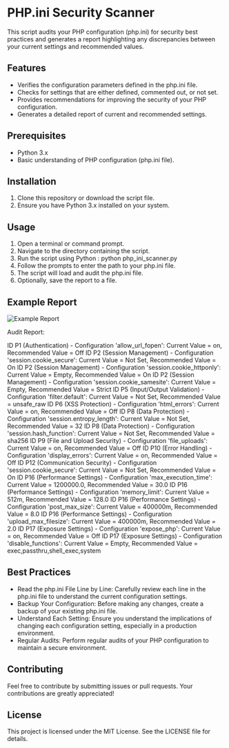 # PHP.ini Security Scanner

This script audits your PHP configuration (php.ini) for security best practices and generates a report highlighting any discrepancies between your current settings and recommended values.

## Features
- Verifies the configuration parameters defined in the php.ini file.
- Checks for settings that are either defined, commented out, or not set.
- Provides recommendations for improving the security of your PHP configuration.
- Generates a detailed report of current and recommended settings.

## Prerequisites
- Python 3.x
- Basic understanding of PHP configuration (php.ini file).

## Installation
1. Clone this repository or download the script file.
2. Ensure you have Python 3.x installed on your system.

## Usage
1. Open a terminal or command prompt.
2. Navigate to the directory containing the script.
3. Run the script using Python : python php_ini_scanner.py
4. Follow the prompts to enter the path to your php.ini file.
5. The script will load and audit the php.ini file.
6. Optionally, save the report to a file.

## Example Report

![Example Report](https://github.com/)

Audit Report:

ID P1 (Authentication) - Configuration 'allow_url_fopen': Current Value = on, Recommended Value = Off
ID P2 (Session Management) - Configuration 'session.cookie_secure': Current Value = Not Set, Recommended Value = On
ID P2 (Session Management) - Configuration 'session.cookie_httponly': Current Value = Empty, Recommended Value = On
ID P2 (Session Management) - Configuration 'session.cookie_samesite': Current Value = Empty, Recommended Value = Strict
ID P5 (Input/Output Validation) - Configuration 'filter.default': Current Value = Not Set, Recommended Value = unsafe_raw
ID P6 (XSS Protection) - Configuration 'html_errors': Current Value = on, Recommended Value = Off
ID P8 (Data Protection) - Configuration 'session.entropy_length': Current Value = Not Set, Recommended Value = 32
ID P8 (Data Protection) - Configuration 'session.hash_function': Current Value = Not Set, Recommended Value = sha256
ID P9 (File and Upload Security) - Configuration 'file_uploads': Current Value = on, Recommended Value = Off
ID P10 (Error Handling) - Configuration 'display_errors': Current Value = on, Recommended Value = Off
ID P12 (Communication Security) - Configuration 'session.cookie_secure': Current Value = Not Set, Recommended Value = On
ID P16 (Performance Settings) - Configuration 'max_execution_time': Current Value = 1200000.0, Recommended Value = 30.0
ID P16 (Performance Settings) - Configuration 'memory_limit': Current Value = 512m, Recommended Value = 128.0
ID P16 (Performance Settings) - Configuration 'post_max_size': Current Value = 400000m, Recommended Value = 8.0
ID P16 (Performance Settings) - Configuration 'upload_max_filesize': Current Value = 400000m, Recommended Value = 2.0
ID P17 (Exposure Settings) - Configuration 'expose_php': Current Value = on, Recommended Value = Off
ID P17 (Exposure Settings) - Configuration 'disable_functions': Current Value = Empty, Recommended Value = exec,passthru,shell_exec,system

## Best Practices
- Read the php.ini File Line by Line: Carefully review each line in the php.ini file to understand the current configuration settings.
- Backup Your Configuration: Before making any changes, create a backup of your existing php.ini file.
- Understand Each Setting: Ensure you understand the implications of changing each configuration setting, especially in a production environment.
- Regular Audits: Perform regular audits of your PHP configuration to maintain a secure environment.

## Contributing
Feel free to contribute by submitting issues or pull requests. Your contributions are greatly appreciated!

## License
This project is licensed under the MIT License. See the LICENSE file for details.
